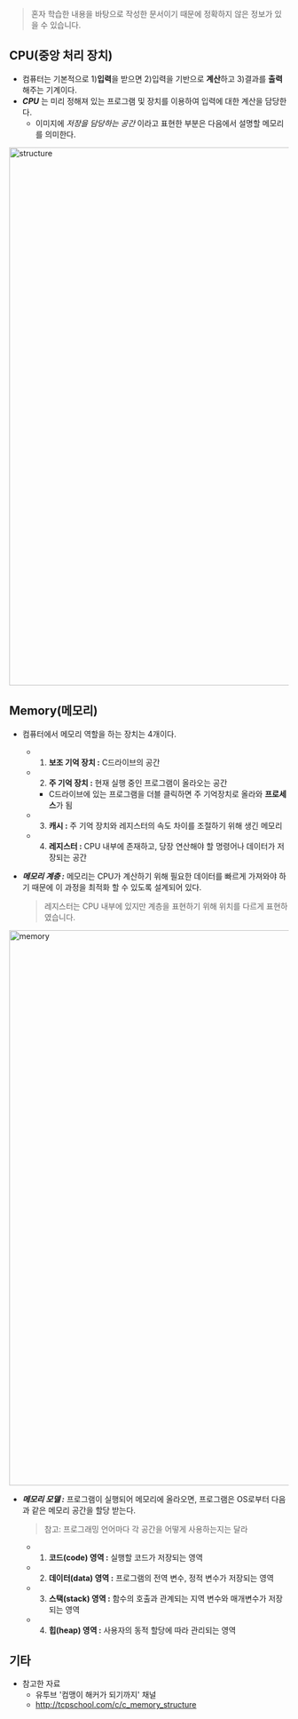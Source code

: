 > 혼자 학습한 내용을 바탕으로 작성한 문서이기 때문에 정확하지 않은 정보가 있을 수 있습니다.

## CPU(중앙 처리 장치)

- 컴퓨터는 기본적으로 1)**입력**을 받으면 2)입력을 기반으로 **계산**하고 3)결과를 **출력**해주는 기계이다.
- **_CPU_** 는 미리 정해져 있는 프로그램 및 장치를 이용하여 입력에 대한 계산을 담당한다.
  - 이미지에 _저장을 담당하는 공간_ 이라고 표현한 부분은 다음에서 설명할 메모리를 의미한다.

<img width="969" alt="structure" src="https://user-images.githubusercontent.com/18614517/55855504-adc96f80-5ba2-11e9-96bc-7b977d8d3e10.png">

## Memory(메모리)

- 컴퓨터에서 메모리 역할을 하는 장치는 4개이다.

  - 1. **보조 기억 장치 :** C드라이브의 공간
  - 2. **주 기억 장치 :** 현재 실행 중인 프로그램이 올라오는 공간
    - C드라이브에 있는 프로그램을 더블 클릭하면 주 기억장치로 올라와 **프로세스**가 됨
  - 3. **캐시 :** 주 기억 장치와 레지스터의 속도 차이를 조절하기 위해 생긴 메모리
  - 4. **레지스터 :** CPU 내부에 존재하고, 당장 연산해야 할 명령어나 데이터가 저장되는 공간

- **_메모리 계층 :_** 메모리는 CPU가 계산하기 위해 필요한 데이터를 빠르게 가져와야 하기 때문에 이 과정을 최적화 할 수 있도록 설계되어 있다.
  > 레지스터는 CPU 내부에 있지만 계층을 표현하기 위해 위치를 다르게 표현하였습니다.

<img width="1000" alt="memory" src="https://user-images.githubusercontent.com/18614517/55856690-01898800-5ba6-11e9-8042-d0c8dbf3831d.png">

- **_메모리 모델 :_** 프로그램이 실행되어 메모리에 올라오면, 프로그램은 OS로부터 다음과 같은 메모리 공간을 할당 받는다.

  > 참고: 프로그래밍 언어마다 각 공간을 어떻게 사용하는지는 달라

  - 1. **코드(code) 영역 :** 실행할 코드가 저장되는 영역
  - 2. **데이터(data) 영역 :** 프로그램의 전역 변수, 정적 변수가 저장되는 영역
  - 3. **스택(stack) 영역 :** 함수의 호출과 관계되는 지역 변수와 매개변수가 저장되는 영역
  - 4. **힙(heap) 영역 :** 사용자의 동적 할당에 따라 관리되는 영역

## 기타

- 참고한 자료
  - 유투브 '컴맹이 해커가 되기까지' 채널
  - http://tcpschool.com/c/c_memory_structure
